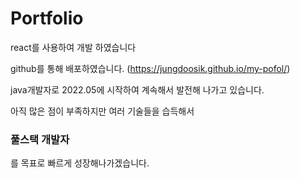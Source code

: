 # Portfolio

react를 사용하여 개발 하였습니다 

github를 통해 배포하였습니다. (https://jungdoosik.github.io/my-pofol/)

java개발자로 2022.05에 시작하여 계속해서 발전해 나가고 있습니다.

아직 많은 점이 부족하지만 여러 기술들을 습득해서 
### 풀스택 개발자
를 목표로  빠르게 성장해나가겠습니다.




